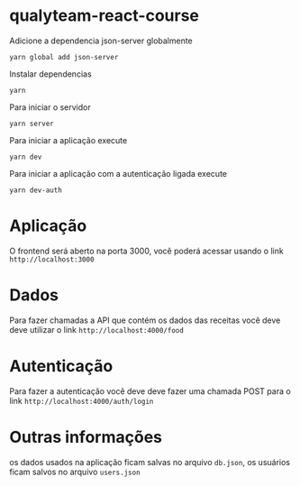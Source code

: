# qualyteam-react-course


Adicione a dependencia json-server globalmente

```yarn global add json-server```


Instalar dependencias

```yarn ```


Para iniciar o servidor

```yarn server```


 Para iniciar a aplicação execute
 
```yarn dev```

Para iniciar a aplicação com a autenticação ligada execute
 
```yarn dev-auth```

# Aplicação
O frontend será aberto na porta 3000, você poderá acessar usando o link `http://localhost:3000`

# Dados
Para fazer chamadas a API que contém os dados das receitas  você deve deve utilizar o link `http://localhost:4000/food`

# Autenticação
Para fazer a autenticação você deve deve fazer uma chamada POST para o link `http://localhost:4000/auth/login`

# Outras informações
os dados usados na aplicação ficam salvas no arquivo `db.json`, os usuários ficam salvos no arquivo `users.json`
